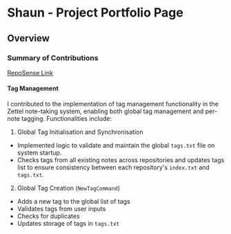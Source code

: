 # Shaun - Project Portfolio Page

## Overview


### Summary of Contributions
[RepoSense Link](https://nus-cs2113-ay2526s1.github.io/tp-dashboard/#/widget/?search=&sort=groupTitle&sortWithin=title&timeframe=commit&mergegroup=&groupSelect=groupByRepos&breakdown=true&checkedFileTypes=docs~functional-code~test-code~other&since=2025-09-19T00%3A00%3A00&filteredFileName=&chartGroupIndex=14&chartIndex=3)

#### Tag Management
I contributed to the implementation of tag management functionality in the Zettel note-taking system, enabling both 
global tag management and per-note tagging. Functionalities include:

1. Global Tag Initialisation and Synchronisation
- Implemented logic to validate and maintain the global `tags.txt` file on system startup.
- Checks tags from all existing notes across repositories and updates tags list to ensure consistency between each 
repository's `index.txt` and `tags.txt`.

2. Global Tag Creation (`NewTagCommand`)
- Adds a new tag to the global list of tags
- Validates tags from user inputs
- Checks for duplicates
- Updates storage of tags in `tags.txt`

